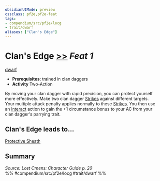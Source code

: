 ```yaml
---
obsidianUIMode: preview
cssclass: pf2e,pf2e-feat
tags:
- compendium/src/pf2e/locg
- trait/dwarf
aliases: ["Clan's Edge"]
---
```

# Clan's Edge  [>>](rules/core-rulebook/chapter-9-playing-the-game.md#Actions "Two-Action") *Feat 1*  
[dwarf](rules/traits/dwarf.md)  

- **Prerequisites**: trained in clan daggers
- **Activity** Two-Action

By moving your clan dagger with rapid precision, you can protect yourself more effectively. Make two clan dagger [Strikes](rules/actions/strike.md) against different targets. Your multiple attack penalty applies normally to these [Strikes](rules/actions/strike.md). You then use an [Interact](rules/actions/interact.md) action to gain the +1 circumstance bonus to your AC from your clan dagger's parrying trait.

## Clan's Edge leads to...

[Protective Sheath](compendium/feats/protective-sheath-locg.md)

## Summary

*Source: Lost Omens: Character Guide p. 20*  
%% #compendium/src/pf2e/locg #trait/dwarf %%